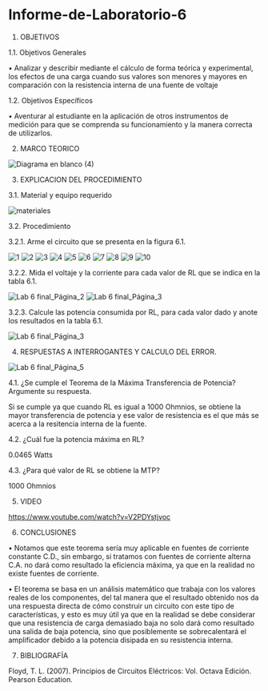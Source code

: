 # Informe-de-Laboratorio-6

1.	OBJETIVOS 

1.1.	Objetivos Generales 

• Analizar y describir mediante el cálculo de forma teórica y experimental, los efectos de una carga cuando sus valores son menores y mayores en comparación con la resistencia interna de una fuente de voltaje

1.2.	Objetivos Específicos 

•	Aventurar al estudiante en la aplicación de otros instrumentos de medición para que se comprenda su funcionamiento y la manera correcta de utilizarlos.

2.	MARCO TEORICO 

![Diagrama en blanco (4)](https://user-images.githubusercontent.com/93899658/149516494-038f163c-e525-4ef8-9ea2-d2d9210e9adc.png)

3.	EXPLICACION DEL PROCEDIMIENTO

3.1.	Material y equipo requerido 

![materiales](https://user-images.githubusercontent.com/93209004/149516599-b800e213-57ba-436a-89f8-79678c86ae8c.png)

3.2.	Procedimiento

3.2.1.	Arme el circuito que se presenta en la figura 6.1.

![1](https://user-images.githubusercontent.com/93209004/149516719-f3c16c66-d42a-4f36-9a0e-1032699527e4.png)
![2](https://user-images.githubusercontent.com/93209004/149516723-ffd94aeb-a2b7-4994-bb2f-572385cd6aa8.png)
![3](https://user-images.githubusercontent.com/93209004/149516725-529f5dc5-1113-4b4d-aec9-b1a75b95f5e1.png)
![4](https://user-images.githubusercontent.com/93209004/149516726-e35611c6-ce41-48f9-a1f0-9dcb0e0ba698.png)
![5](https://user-images.githubusercontent.com/93209004/149516728-36cf7842-a81e-4553-bab1-fa799d7ac20c.png)
![6](https://user-images.githubusercontent.com/93209004/149516732-d14857fe-cee0-4b73-906c-ff76d232689d.png)
![7](https://user-images.githubusercontent.com/93209004/149516735-01414f22-f2b2-453e-912e-69738370d0fe.png)
![8](https://user-images.githubusercontent.com/93209004/149516738-4be38191-faad-4858-a794-da158803ec00.png)
![9](https://user-images.githubusercontent.com/93209004/149516740-26523756-7287-4a7c-8a72-4d1bb8f9036d.png)
![10](https://user-images.githubusercontent.com/93209004/149516743-091f1e03-b444-4ad3-93d1-a8823501ad55.png)

3.2.2. Mida el voltaje y la corriente para cada valor de RL que se indica en la tabla 6.1.

![Lab 6 final_Página_2](https://user-images.githubusercontent.com/93209004/149526800-9ea5ccc8-6b34-4910-838b-aa9d6014028e.jpg)
![Lab 6 final_Página_3](https://user-images.githubusercontent.com/93209004/149526810-e42a098e-8de6-4107-8ce1-d12c90ed8d29.jpg)

3.2.3. Calcule las potencia consumida por RL, para cada valor dado y anote los
resultados en la tabla 6.1.

![Lab 6 final_Página_3](https://user-images.githubusercontent.com/93209004/149526943-199fac4f-683e-4a79-aba7-6e3ed227d9e8.jpg)

4.	RESPUESTAS A INTERROGANTES Y CALCULO DEL ERROR.

![Lab 6 final_Página_5](https://user-images.githubusercontent.com/93209004/149527054-003c788f-c68b-4ca0-8bd4-dafad55876be.jpg)

4.1. ¿Se cumple el Teorema de la Máxima Transferencia de Potencia? Argumente su
respuesta.

Si se cumple ya que cuando RL es igual a 1000 Ohmnios, se obtiene la mayor transferencia de potencia y ese valor de resistencia es el que más se acerca a la resitencia interna de la fuente.

4.2. ¿Cuál fue la potencia máxima en RL?

0.0465 Watts

4.3. ¿Para qué valor de RL se obtiene la MTP?

1000 Ohmnios

5.	VIDEO

https://www.youtube.com/watch?v=V2PDYstjvoc

6.	CONCLUSIONES	

• Notamos que este teorema sería muy aplicable en fuentes de corriente constante C.D., sin embargo, si tratamos con fuentes de corriente alterna C.A. no dará como resultado la eficiencia máxima, ya que en la realidad no existe fuentes de corriente.
 
• El teorema se basa en un análisis matemático que trabaja con los valores reales de los componentes, del tal manera que el resultado obtenido nos da una respuesta directa de cómo construir un circuito con este tipo de características, y esto es muy útil ya que en la realidad se debe considerar que una resistencia de carga demasiado baja no solo dará como resultado una salida de baja potencia, sino que posiblemente se sobrecalentará el amplificador debido a la potencia disipada en su resistencia interna.


7. BIBLIOGRAFÍA 

Floyd, T. L. (2007). Principios de Circuitos Eléctricos: Vol. Octava Edición. Pearson Education.


